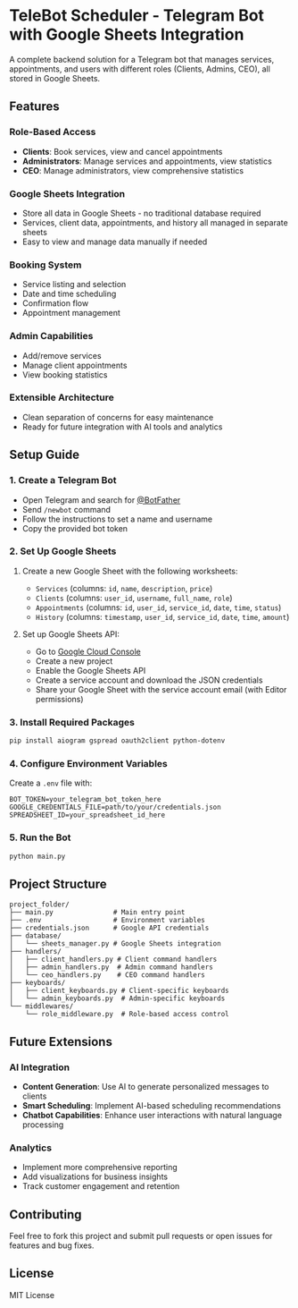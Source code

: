 
# TeleBot Scheduler - Telegram Bot with Google Sheets Integration

A complete backend solution for a Telegram bot that manages services, appointments, and users with different roles (Clients, Admins, CEO), all stored in Google Sheets.

## Features

### Role-Based Access
- **Clients**: Book services, view and cancel appointments
- **Administrators**: Manage services and appointments, view statistics
- **CEO**: Manage administrators, view comprehensive statistics

### Google Sheets Integration
- Store all data in Google Sheets - no traditional database required
- Services, client data, appointments, and history all managed in separate sheets
- Easy to view and manage data manually if needed

### Booking System
- Service listing and selection
- Date and time scheduling
- Confirmation flow
- Appointment management

### Admin Capabilities
- Add/remove services
- Manage client appointments
- View booking statistics

### Extensible Architecture
- Clean separation of concerns for easy maintenance
- Ready for future integration with AI tools and analytics

## Setup Guide

### 1. Create a Telegram Bot
- Open Telegram and search for [@BotFather](https://t.me/BotFather)
- Send `/newbot` command
- Follow the instructions to set a name and username
- Copy the provided bot token

### 2. Set Up Google Sheets
1. Create a new Google Sheet with the following worksheets:
   - `Services` (columns: `id`, `name`, `description`, `price`)
   - `Clients` (columns: `user_id`, `username`, `full_name`, `role`)
   - `Appointments` (columns: `id`, `user_id`, `service_id`, `date`, `time`, `status`)
   - `History` (columns: `timestamp`, `user_id`, `service_id`, `date`, `time`, `amount`)

2. Set up Google Sheets API:
   - Go to [Google Cloud Console](https://console.cloud.google.com/)
   - Create a new project
   - Enable the Google Sheets API
   - Create a service account and download the JSON credentials
   - Share your Google Sheet with the service account email (with Editor permissions)

### 3. Install Required Packages
```bash
pip install aiogram gspread oauth2client python-dotenv
```

### 4. Configure Environment Variables
Create a `.env` file with:
```
BOT_TOKEN=your_telegram_bot_token_here
GOOGLE_CREDENTIALS_FILE=path/to/your/credentials.json
SPREADSHEET_ID=your_spreadsheet_id_here
```

### 5. Run the Bot
```bash
python main.py
```

## Project Structure
```
project_folder/
├── main.py               # Main entry point
├── .env                  # Environment variables
├── credentials.json      # Google API credentials
├── database/
│   └── sheets_manager.py # Google Sheets integration
├── handlers/
│   ├── client_handlers.py # Client command handlers
│   ├── admin_handlers.py  # Admin command handlers
│   └── ceo_handlers.py    # CEO command handlers
├── keyboards/
│   ├── client_keyboards.py # Client-specific keyboards
│   └── admin_keyboards.py  # Admin-specific keyboards
└── middlewares/
    └── role_middleware.py  # Role-based access control
```

## Future Extensions

### AI Integration
- **Content Generation**: Use AI to generate personalized messages to clients
- **Smart Scheduling**: Implement AI-based scheduling recommendations
- **Chatbot Capabilities**: Enhance user interactions with natural language processing

### Analytics
- Implement more comprehensive reporting
- Add visualizations for business insights
- Track customer engagement and retention

## Contributing
Feel free to fork this project and submit pull requests or open issues for features and bug fixes.

## License
MIT License
